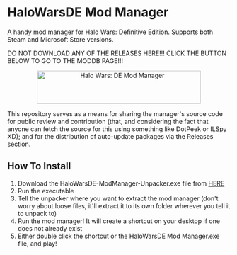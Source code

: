 # HaloWarsDE Mod Manager
A handy mod manager for Halo Wars: Definitive Edition. Supports both Steam and Microsoft Store versions.

DO NOT DOWNLOAD ANY OF THE RELEASES HERE!!! CLICK THE BUTTON BELOW TO GO TO THE MODDB PAGE!!!

<p align="center">
  <a href="https://www.moddb.com/mods/halo-wars-de-mod-manager/downloads" title="View Halo Wars: DE Mod Manager on Mod DB" target="_blank">
    <img src="https://button.moddb.com/popularity/medium/mods/50866.png" alt="Halo Wars: DE Mod Manager" width="370" height="75" />
  </a>
</p>

This repository serves as a means for sharing the manager's source code for public review and contribution (that, and considering the fact that anyone can fetch the source for this using something like DotPeek or ILSpy XD); and for the distribution of auto-update packages via the Releases section.

## How To Install
1) Download the HaloWarsDE-ModManager-Unpacker.exe file from <a href="https://www.moddb.com/mods/halo-wars-de-mod-manager/downloads">HERE</a>
2) Run the executable
3) Tell the unpacker where you want to extract the mod manager (don't worry about loose files, it'll extract it to its own folder wherever you tell it to unpack to)
4) Run the mod manager! It will create a shortcut on your desktop if one does not already exist
5) Either double click the shortcut or the HaloWarsDE Mod Manager.exe file, and play!

